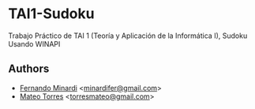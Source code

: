 # TAI1-Sudoku

Trabajo Práctico de TAI 1 (Teoría y Aplicación de la Informática I), Sudoku Usando WINAPI

## Authors

- [Fernando Minardi](https://github.com/fernandominardi "GitHub profile") \<minardifer@gmail.com\>
- [Mateo Torres](https://github.com/torresmateo "GitHub profile") \<torresmateo@gmail.com\>
